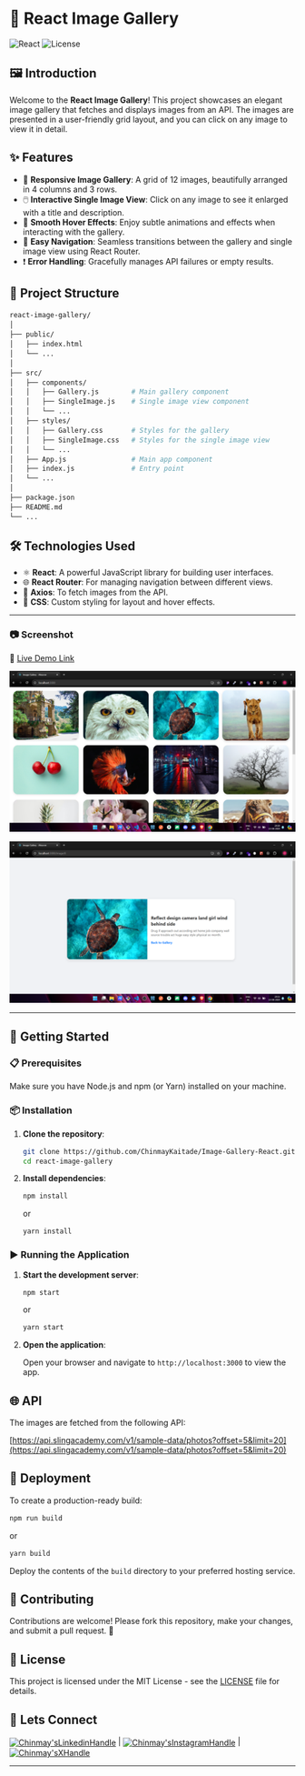 # 🎨 React Image Gallery

![React](https://img.shields.io/badge/React-17.0.2-blue) ![License](https://img.shields.io/badge/License-MIT-green)

## 🖼️ Introduction

Welcome to the **React Image Gallery**! This project showcases an elegant image gallery that fetches and displays images from an API. The images are presented in a user-friendly grid layout, and you can click on any image to view it in detail.

## ✨ Features

- 🚀 **Responsive Image Gallery**: A grid of 12 images, beautifully arranged in 4 columns and 3 rows.
- 🖱️ **Interactive Single Image View**: Click on any image to see it enlarged with a title and description.
- 🎨 **Smooth Hover Effects**: Enjoy subtle animations and effects when interacting with the gallery.
- 🔀 **Easy Navigation**: Seamless transitions between the gallery and single image view using React Router.
- ❗ **Error Handling**: Gracefully manages API failures or empty results.

## 📁 Project Structure

```bash
react-image-gallery/
│
├── public/
│   ├── index.html
│   └── ...
│
├── src/
│   ├── components/
│   │   ├── Gallery.js        # Main gallery component
│   │   ├── SingleImage.js    # Single image view component
│   │   └── ...
│   ├── styles/
│   │   ├── Gallery.css       # Styles for the gallery
│   │   ├── SingleImage.css   # Styles for the single image view
│   │   └── ...
│   ├── App.js                # Main app component
│   ├── index.js              # Entry point
│   └── ...
│
├── package.json
├── README.md
└── ...
```

## 🛠️ Technologies Used

- ⚛️ **React**: A powerful JavaScript library for building user interfaces.
- 🌐 **React Router**: For managing navigation between different views.
- 📡 **Axios**: To fetch images from the API.
- 🎨 **CSS**: Custom styling for layout and hover effects.

---

### 📷 Screenshot

🔗 [Live Demo Link](https://image-gallery-react-chaicode.netlify.app/)

![Image1](./output/Image1.png)

![Image2](./output/Image2.png)

---

## 🚀 Getting Started

### 📋 Prerequisites

Make sure you have Node.js and npm (or Yarn) installed on your machine.

### 📦 Installation

1. **Clone the repository**:

   ```bash
   git clone https://github.com/ChinmayKaitade/Image-Gallery-React.git
   cd react-image-gallery
   ```

2. **Install dependencies**:

   ```bash
   npm install
   ```

   or

   ```bash
   yarn install
   ```

### ▶️ Running the Application

1. **Start the development server**:

   ```bash
   npm start
   ```

   or

   ```bash
   yarn start
   ```

2. **Open the application**:

   Open your browser and navigate to `http://localhost:3000` to view the app.

## 🌐 API

The images are fetched from the following API:

[https://api.slingacademy.com/v1/sample-data/photos?offset=5&limit=20](https://api.slingacademy.com/v1/sample-data/photos?offset=5&limit=20)

## 🚢 Deployment

To create a production-ready build:

```bash
npm run build
```

or

```bash
yarn build
```

Deploy the contents of the `build` directory to your preferred hosting service.

## 🤝 Contributing

Contributions are welcome! Please fork this repository, make your changes, and submit a pull request. 🙌

## 📄 License

This project is licensed under the MIT License - see the [LICENSE](LICENSE) file for details.

## 📩 Lets Connect

<a href="https://www.linkedin.com/in/chinmay-sharad-kaitade/" target="blank"><img align="center" src="https://img.shields.io/badge/linkedin-%230077B5.svg?style=for-the-badge&logo=linkedin&logoColor=white" alt="Chinmay'sLinkedinHandle" title="LinkedIn"/></a> | <a href="https://www.instagram.com/chinmaykaitade_hunter/" target="blank"><img align="center" src="https://img.shields.io/badge/Instagram-%23E4405F.svg?style=for-the-badge&logo=Instagram&logoColor=white" alt="Chinmay'sInstagramHandle" title="Instagram"/></a> | <a href="https://x.com/chinmaydotcom" target="blank"><img align="center" src="https://img.shields.io/badge/X-%23000000.svg?style=for-the-badge&logo=X&logoColor=white" alt="Chinmay'sXHandle" title="X"/></a>

---
